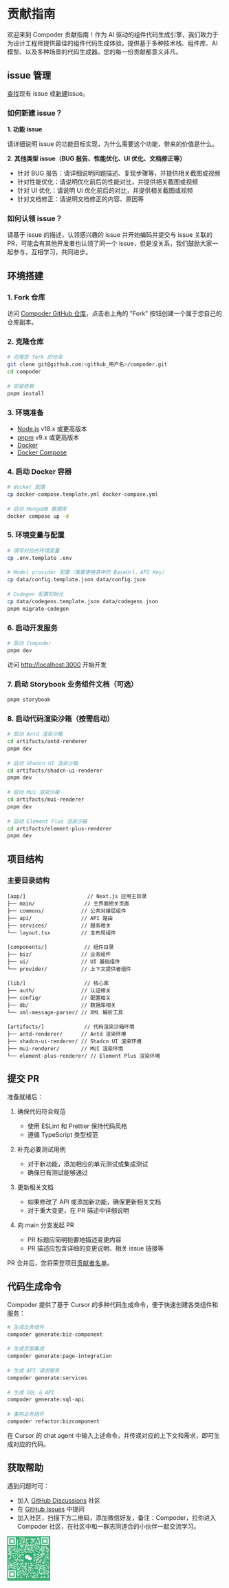 # 贡献指南

欢迎来到 Compoder 贡献指南！作为 AI 驱动的组件代码生成引擎，我们致力于为设计工程师提供最佳的组件代码生成体验，提供基于多种技术栈、组件库、AI 模型、以及多种场景的代码生成器。您的每一份贡献都意义非凡。

## issue 管理

[查找](https://github.com/IamLiuLv/compoder/issues?q=is:issue+is:open)现有 issue 或[新建](https://github.com/IamLiuLv/compoder/issues/new/choose)issue。

### 如何新建 issue？

**1. 功能 issue**

请详细说明 issue 的功能目标实现，为什么需要这个功能，带来的价值是什么。

**2. 其他类型 issue（BUG 报告、性能优化、UI 优化、文档修正等）**

- 针对 BUG 报告：请详细说明问题描述、复现步骤等，并提供相关截图或视频
- 针对性能优化：请说明优化前后的性能对比，并提供相关截图或视频
- 针对 UI 优化：请说明 UI 优化前后的对比，并提供相关截图或视频
- 针对文档修正：请说明文档修正的内容、原因等

### 如何认领 issue？

请基于 issue 的描述，认领感兴趣的 issue 并开始编码并提交与 issue 关联的 PR，可能会有其他开发者也认领了同一个 issue，但是没关系，我们鼓励大家一起参与，互相学习，共同进步。

## 环境搭建

### 1. Fork 仓库

访问 [Compoder GitHub 仓库](https://github.com/IamLiuLv/compoder)，点击右上角的 "Fork" 按钮创建一个属于您自己的仓库副本。

### 2. 克隆仓库

```bash
# 克隆您 fork 的仓库
git clone git@github.com:<github_用户名>/compoder.git
cd compoder

# 安装依赖
pnpm install
```

### 3. 环境准备

- [Node.js](https://nodejs.org/) v18.x 或更高版本
- [pnpm](https://pnpm.io/) v9.x 或更高版本
- [Docker](https://www.docker.com/products/docker-desktop/)
- [Docker Compose](https://docs.docker.com/compose/install/)

### 4. 启动 Docker 容器

```bash
# docker 配置
cp docker-compose.template.yml docker-compose.yml

# 启动 MongoDB 数据库
docker compose up -d
```

### 5. 环境变量与配置

```bash
# 填写对应的环境变量
cp .env.template .env

# Model provider 配置（需要更换其中的 BaseUrl、API Key）
cp data/config.template.json data/config.json

# Codegen 配置初始化
cp data/codegens.template.json data/codegens.json
pnpm migrate-codegen
```

### 6. 启动开发服务

```bash
# 启动 Compoder
pnpm dev
```

访问 [http://localhost:3000](http://localhost:3000/) 开始开发

### 7. 启动 Storybook 业务组件文档（可选）

```bash
pnpm storybook
```

### 8. 启动代码渲染沙箱（按需启动）

```bash
# 启动 Antd 渲染沙箱
cd artifacts/antd-renderer
pnpm dev

# 启动 Shadcn UI 渲染沙箱
cd artifacts/shadcn-ui-renderer
pnpm dev

# 启动 Mui 渲染沙箱
cd artifacts/mui-renderer
pnpm dev

# 启动 Element Plus 渲染沙箱
cd artifacts/element-plus-renderer
pnpm dev
```

## 项目结构

### 主要目录结构

```text
[app/]                    // Next.js 应用主目录
├── main/                // 主界面相关页面
├── commons/            // 公共对接层组件
├── api/                // API 路由
├── services/           // 服务相关
└── layout.tsx          // 主布局组件

[components/]            // 组件目录
├── biz/                // 业务组件
├── ui/                 // UI 基础组件
└── provider/           // 上下文提供者组件

[lib/]                   // 核心库
├── auth/               // 认证相关
├── config/             // 配置相关
├── db/                 // 数据库相关
└── xml-message-parser/ // XML 解析工具

[artifacts/]             // 代码渲染沙箱环境
├── antd-renderer/      // Antd 渲染环境
├── shadcn-ui-renderer/ // Shadcn UI 渲染环境
├── mui-renderer/       // MUI 渲染环境
└── element-plus-renderer/ // Element Plus 渲染环境
```

## 提交 PR

准备就绪后：

1. 确保代码符合规范
   - 使用 ESLint 和 Prettier 保持代码风格
   - 遵循 TypeScript 类型规范
2. 补充必要测试用例

   - 对于新功能，添加相应的单元测试或集成测试
   - 确保已有测试能够通过

3. 更新相关文档

   - 如果修改了 API 或添加新功能，确保更新相关文档
   - 对于重大变更，在 PR 描述中详细说明

4. 向 main 分支发起 PR
   - PR 标题应简明扼要地描述变更内容
   - PR 描述应包含详细的变更说明、相关 issue 链接等

PR 合并后，您将荣登项目[贡献者名单](https://github.com/IamLiuLv/compoder/graphs/contributors)。

## 代码生成命令

Compoder 提供了基于 Cursor 的多种代码生成命令，便于快速创建各类组件和服务：

```bash
# 生成业务组件
compoder generate:biz-component

# 生成页面集成
compoder generate:page-integration

# 生成 API 请求服务
compoder generate:services

# 生成 SQL & API
compoder generate:sql-api

# 重构业务组件
compoder refactor:bizcomponent
```

在 Cursor 的 chat agent 中输入上述命令，并传递对应的上下文和需求，即可生成对应的代码。

## 获取帮助

遇到问题时可：

- 加入 [GitHub Discussions](https://github.com/IamLiuLv/compoder/discussions) 社区
- 在 [GitHub Issues](https://github.com/IamLiuLv/compoder/issues) 中提问
- 加入社区，扫描下方二维码，添加微信好友，备注：Compoder，拉你进入 Compoder 社区，在社区中和一群志同道合的小伙伴一起交流学习。

<img src="./assets/wechat.png" alt="compoder" width="100px">
